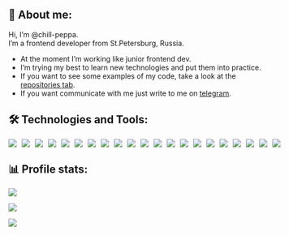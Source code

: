 ## 🖖 About me:

<p>Hi, I’m @chill-peppa.<br/> I’m a frontend developer from St.Petersburg, Russia.</p>

- At the moment I’m working like junior frontend dev.
- I’m trying my best to learn new technologies and put them into practice.
- If you want to see some examples of my code, take a look at the [repositories tab](https://github.com/Chill-Peppa?tab=repositories).
- If you want communicate with me just write to me on [telegram](https://t.me/chill_peppa).

## 🛠️ Technologies and Tools:

<div style="display:flex; gap: 10px;"> 
<img src="https://img.shields.io/badge/JavaScript-586583?style=for-the-badge&logo=javascript&logoColor=9999ff"/>
<img src="https://img.shields.io/badge/HTML5-586583?style=for-the-badge&logo=html5&logoColor=9999ff"/>
<img src="https://img.shields.io/badge/CSS3-586583?style=for-the-badge&logo=css3&logoColor=9999ff"/>
<img src="https://img.shields.io/badge/Figma-586583?style=for-the-badge&logo=figma&logoColor=9999ff"/>
<img src="https://img.shields.io/badge/SCSS-586583?style=for-the-badge&logo=sass&logoColor=9999ff"/>
<img src="https://img.shields.io/badge/CSSModules-586583?style=for-the-badge&logo=cssmodules&logoColor=9999ff"/>
<img src="https://img.shields.io/badge/Tailwind CSS-586583?style=for-the-badge&logo=tailwindcss&logoColor=9999ff"/>
<img src="https://img.shields.io/badge/Webpack-586583?style=for-the-badge&logo=webpack&logoColor=9999ff"/>
<img src="https://img.shields.io/badge/Vercel-586583?style=for-the-badge&logo=vercel&logoColor=9999ff"/>

<img src="https://img.shields.io/badge/Git-586583?style=for-the-badge&logo=git&logoColor=9999ff"/>
<img src="https://img.shields.io/badge/React-586583?style=for-the-badge&logo=react&logoColor=9999ff"/>
<img src="https://img.shields.io/badge/TypeScript-586583?style=for-the-badge&logo=typescript&logoColor=9999ff"/>
<img src="https://img.shields.io/badge/Redux-586583?style=for-the-badge&logo=redux&logoColor=9999ff"/>
<img src="https://img.shields.io/badge/Node.js-586583?style=for-the-badge&logo=nodedotjs&logoColor=9999ff"/>
<img src="https://img.shields.io/badge/Express.js-586583?style=for-the-badge&logo=express&logoColor=9999ff"/>
<img src="https://img.shields.io/badge/MondoDB-586583?style=for-the-badge&logo=mongodb&logoColor=9999ff"/>

<img src="https://img.shields.io/badge/Ant Design-586583?style=for-the-badge&logo=antdesign&logoColor=9999ff"/>
<img src="https://img.shields.io/badge/MUI-586583?style=for-the-badge&logo=mui&logoColor=9999ff"/>

<img src="https://img.shields.io/badge/JWT-586583?style=for-the-badge&logo=jwt&logoColor=9999ff"/>
<img src="https://img.shields.io/badge/Cypress-586583?style=for-the-badge&logo=cypress&logoColor=9999ff"/>
<img src="https://img.shields.io/badge/Jest-586583?style=for-the-badge&logo=jest&logoColor=9999ff"/>
</div>

## 📊 Profile stats:

![](https://github-readme-stats.vercel.app/api/top-langs/?username=chill-peppa&theme=tokyonight&hide_border=false&include_all_commits=false&count_private=false&layout=compact)

![](https://www.codewars.com/users/chill-peppa/badges/small)

![](https://komarev.com/ghpvc/?username=Chill-Peppa&color=blue)
